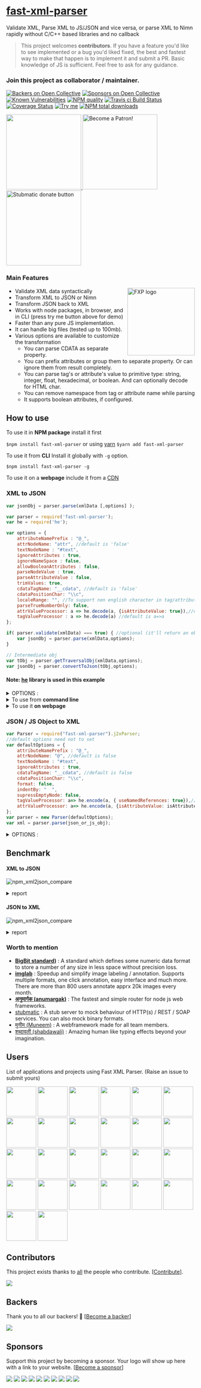# [fast-xml-parser](https://www.npmjs.com/package/fast-xml-parser)
Validate XML, Parse XML to JS/JSON and vice versa, or parse XML to Nimn rapidly without C/C++ based libraries and no callback

> This project welcomes **contributors**. If you have a feature you'd like to see implemented or a bug you'd liked fixed, the best and fastest way to make that happen is to implement it and submit a PR. Basic knowledge of JS is sufficient. Feel free to ask for any guidance.

### Join this project as collaborator / maintainer.


[![Backers on Open Collective](https://opencollective.com/fast-xml-parser/backers/badge.svg)](#backers) [![Sponsors on Open Collective](https://opencollective.com/fast-xml-parser/sponsors/badge.svg)](#sponsors) [![Known Vulnerabilities](https://snyk.io/test/github/naturalintelligence/fast-xml-parser/badge.svg)](https://snyk.io/test/github/naturalintelligence/fast-xml-parser)
[![NPM quality][quality-image]][quality-url]
[![Travis ci Build Status](https://travis-ci.org/NaturalIntelligence/fast-xml-parser.svg?branch=master)](https://travis-ci.org/NaturalIntelligence/fast-xml-parser)
[![Coverage Status](https://coveralls.io/repos/github/NaturalIntelligence/fast-xml-parser/badge.svg?branch=master)](https://coveralls.io/github/NaturalIntelligence/fast-xml-parser?branch=master)
[<img src="https://img.shields.io/badge/Try-me-blue.svg?colorA=FFA500&colorB=0000FF" alt="Try me"/>](https://naturalintelligence.github.io/fast-xml-parser/)
[![NPM total downloads](https://img.shields.io/npm/dt/fast-xml-parser.svg)](https://npm.im/fast-xml-parser)

[quality-image]: http://npm.packagequality.com/shield/fast-xml-parser.svg?style=flat-square
[quality-url]: http://packagequality.com/#?package=fast-xml-parser

<a href="https://opencollective.com/fast-xml-parser/donate" target="_blank">
  <img src="https://opencollective.com/fast-xml-parser/donate/button@2x.png?color=blue" width=200 />
</a>
<a href="https://www.patreon.com/bePatron?u=9531404" data-patreon-widget-type="become-patron-button"><img src="https://c5.patreon.com/external/logo/become_a_patron_button.png" alt="Become a Patron!" width="200" /></a>
<a href="https://www.paypal.me/amitguptagwl"> <img src="https://funcards.github.io/match-it/static/img/support_paypal.svg" alt="Stubmatic donate button" width="200"/></a>

### Main Features

<img align="right" src="static/img/fxp_logo.png" width="180px" alt="FXP logo"/>

* Validate XML data syntactically
* Transform XML to JSON or Nimn
* Transform JSON back to XML
* Works with node packages, in browser, and in CLI (press try me button above for demo)
* Faster than any pure JS implementation.
* It can handle big files (tested up to 100mb).
* Various options are available to customize the transformation
    * You can parse CDATA as separate property.
    * You can prefix attributes or group them to separate property. Or can ignore them from result completely.
    * You can parse tag's or attribute's value to primitive type: string, integer, float, hexadecimal, or boolean. And can optionally decode for HTML char.
    * You can remove namespace from tag or attribute name while parsing
    * It supports boolean attributes, if configured.



## How to use

To use it in **NPM package**  install it first

`$npm install fast-xml-parser` or using [yarn](https://yarnpkg.com/) `$yarn add fast-xml-parser`

To use it from **CLI** Install it globally with `-g` option.

`$npm install fast-xml-parser -g`

To use it on a **webpage** include it from a [CDN](https://cdnjs.com/libraries/fast-xml-parser)

### XML to JSON


```js
var jsonObj = parser.parse(xmlData [,options] );
```

```js
var parser = require('fast-xml-parser');
var he = require('he');

var options = {
    attributeNamePrefix : "@_",
    attrNodeName: "attr", //default is 'false'
    textNodeName : "#text",
    ignoreAttributes : true,
    ignoreNameSpace : false,
    allowBooleanAttributes : false,
    parseNodeValue : true,
    parseAttributeValue : false,
    trimValues: true,
    cdataTagName: "__cdata", //default is 'false'
    cdataPositionChar: "\\c",
    localeRange: "", //To support non english character in tag/attribute values.
    parseTrueNumberOnly: false,
    attrValueProcessor: a => he.decode(a, {isAttributeValue: true}),//default is a=>a
    tagValueProcessor : a => he.decode(a) //default is a=>a
};

if( parser.validate(xmlData) === true) { //optional (it'll return an object in case it's not valid)
    var jsonObj = parser.parse(xmlData,options);
}

// Intermediate obj
var tObj = parser.getTraversalObj(xmlData,options);
var jsonObj = parser.convertToJson(tObj,options);

```
#### Note: [he](https://www.npmjs.com/package/he) library is used in this example

<details>
	<summary>OPTIONS :</summary>

* **attributeNamePrefix** : prepend given string to attribute name for identification
* **attrNodeName**: (Valid name) Group all the attributes as properties of given name.
* **ignoreAttributes** : Ignore attributes to be parsed.
* **ignoreNameSpace** : Remove namespace string from tag and attribute names.
* **allowBooleanAttributes** : a tag can have attributes without any value
* **parseNodeValue** : Parse the value of text node to float, integer, or boolean.
* **parseAttributeValue** : Parse the value of an attribute to float, integer, or boolean.
* **trimValues** : trim string values of an attribute or node
* **decodeHTMLchar** : This options has been removed from 3.3.4. Instead, use tagValueProcessor, and attrValueProcessor. See above example.
* **cdataTagName** : If specified, parser parse CDATA as nested tag instead of adding it's value to parent tag.
* **cdataPositionChar** : It'll help to covert JSON back to XML without losing CDATA position.
* **localeRange**: Parser will accept non-English character in tag or attribute name. Check #87 for more detail. Eg `localeRange: "a-zA-Zа-яёА-ЯЁ"`
* **parseTrueNumberOnly**: if true then values like "+123", or "0123" will not be parsed as number.
* **tagValueProcessor** : Process tag value during transformation. Like HTML decoding, word capitalization, etc. Applicable in case of string only.
* **attrValueProcessor** : Process attribute value during transformation. Like HTML decoding, word capitalization, etc. Applicable in case of string only.

</details>

<details>
	<summary>To use from <b>command line</b></summary>

```bash
$xml2js [-ns|-a|-c|-v|-V] <filename> [-o outputfile.json]
$cat xmlfile.xml | xml2js [-ns|-a|-c|-v|-V] [-o outputfile.json]
```

* -ns : To include namespaces (by default ignored)
* -a : To ignore attributes
* -c : To ignore value conversion (i.e. "-3" will not be converted to number -3)
* -v : validate before parsing
* -V : only validate
</details>


<details>
	<summary>To use it <b>on webpage</b></summary>

```js
var result = parser.validate(xmlData);
if (result !== true) console.log(result.err);
var jsonObj = parser.parse(xmlData);
```
</details>

### JSON / JS Object to XML

```js
var Parser = require("fast-xml-parser").j2xParser;
//default options need not to set
var defaultOptions = {
    attributeNamePrefix : "@_",
    attrNodeName: "@", //default is false
    textNodeName : "#text",
    ignoreAttributes : true,
    cdataTagName: "__cdata", //default is false
    cdataPositionChar: "\\c",
    format: false,
    indentBy: "  ",
    supressEmptyNode: false,
    tagValueProcessor: a=> he.encode(a, { useNamedReferences: true}),// default is a=>a
    attrValueProcessor: a=> he.encode(a, {isAttributeValue: isAttribute, useNamedReferences: true})// default is a=>a
};
var parser = new Parser(defaultOptions);
var xml = parser.parse(json_or_js_obj);
```

<details>
	<summary>OPTIONS :</summary>

With the correct options, you can get the almost original XML without losing any information.

* **attributeNamePrefix** : Identify attributes with this prefix otherwise treat them as a tag.
* **attrNodeName**: Identify attributes when they are grouped under single property.
* **ignoreAttributes** : Don't check for attributes. Treats everything as tag.
* **encodeHTMLchar** : This option has been removed from 3.3.4. Use tagValueProcessor, and attrValueProcessor instead. See above example.
* **cdataTagName** : If specified, parse matching tag as CDATA
* **cdataPositionChar** : Identify the position where CDATA tag should be placed. If it is blank then CDATA will be added in the last of tag's value.
* **format** : If set to true, then format the XML output.
* **indentBy** : indent by this char `when` format is set to `true`
* **supressEmptyNode** : If set to `true`, tags with no value (text or nested tags) are written as self closing tags.
* **tagValueProcessor** : Process tag value during transformation. Like HTML encoding, word capitalization, etc. Applicable in case of string only.
* **attrValueProcessor** : Process attribute value during transformation. Like HTML encoding, word capitalization, etc. Applicable in case of string only.
</details>

## Benchmark

#### XML to JSON

![npm_xml2json_compare](static/img/fxpv3-vs-xml2jsv0419_chart.png)

<details>
	<summary>report</summary>

| file size | fxp 3.0 validator (rps) | fxp 3.0 parser (rps) | xml2js 0.4.19 (rps) |
| ---------- | ----------------------- | ------------------- | ------------------- |
| 1.5k | 16581.06758 | 14032.09323 | 4615.930805 |
| 1.5m | 14918.47793 | 13.23366098 | 5.90682005 |
| 13m | 1.834479235 | 1.135582008 | -1 |
| 1.3k with CDATA | 30583.35319 | 43160.52342 | 8398.556349 |
| 1.3m with CDATA | 27.29266471 | 52.68877009 | 7.966000795 |
| 1.6k with cdata,prolog,doctype | 27690.26082 | 41433.98547 | 7872.399268 |
| 98m | 0.08473858148 | 0.2600104004 | -1 |

* -1 indicates error or incorrect output.
</details>


#### JSON to XML

![npm_xml2json_compare](static/img/j2x.png)

<details>
	<summary>report</summary>

| file size | fxp 3.2 js to xml | xml2js 0.4.19 builder |
|------------|-----------------|-----------------|
| 1.3k | 160148.9801 | 10384.99401|
| 1.1m | 173.6374831 | 8.611884025|

</details>

### Worth to mention

- **[BigBit standard)](https://github.com/amitguptagwl/bigbit)** : A standard which defines some numeric data format to store a number of any size in less space without precision loss.
- **[imglab](https://github.com/NaturalIntelligence/imglab)** : Speedup and simplify image labeling / annotation. Supports multiple formats, one click annotation, easy interface and much more. There are more than 800 users annotate apprx 20k images every month.
- **[अनुमार्गक (anumargak)](https://github.com/NaturalIntelligence/anumargak)** : The fastest and simple router for node js web frameworks.
- [stubmatic](https://github.com/NaturalIntelligence/Stubmatic) : A stub server to mock behaviour of HTTP(s) / REST / SOAP services. You can also mock binary formats.
- [मुनीम (Muneem)](https://github.com/muneem4node/muneem) : A webframework made for all team members.
- [शब्दावली (shabdawali)](https://github.com/amitguptagwl/shabdawali) : Amazing human like typing effects beyond your imagination.


## Users
List of applications and projects using Fast XML Parser. (Raise an issue to submit yours)

<a href="https://github.com/NaturalIntelligence/imglab" title="imglab" ><img src="https://github.com/NaturalIntelligence/imglab/blob/master/img/imglab_logo.png?raw=true" width="80px" ></a>
<a href="https://github.com/NaturalIntelligence/Stubmatic" title="stubmatic" ><img src="https://camo.githubusercontent.com/ff711425dc2286cd215637b7114eb43e571f001d/68747470733a2f2f6e61747572616c696e74656c6c6967656e63652e6769746875622e696f2f537475626d617469632f696d672f737475626d617469635f6c6f676f2e706e673f7261773d74727565" width="80px" ></a>
<a href="https://github.com/muneem4node/muneem" title="Muneem" ><img src="https://github.com/muneem4node/muneem/raw/master/static/muneem.png?raw=true" width="80px" ></a>
<a href="https://github.com/badges/shields" title="shields" ><img src="https://avatars2.githubusercontent.com/u/6254238" width="80px" ></a>
<a href="https://github.com/renovatebot/renovate" title="renovate" ><img src="https://avatars1.githubusercontent.com/u/38656520" width="80px" ></a>
<a href="https://github.com/camunda" title="camunda BPM" > <img src="https://avatars3.githubusercontent.com/u/2443838" width="80px" ></a>
<a href="https://github.com/AnyChart" title="AnyChart" > <img src="https://avatars0.githubusercontent.com/u/703373" width="80px" ></a>
<a href="https://github.com/magda-io" title="magda-io" > <img src="https://avatars0.githubusercontent.com/u/40348684" width="80px" ></a>
<a href="https://github.com/geistinteractive" title="Geist Interactive" > <img src="https://avatars0.githubusercontent.com/u/11617965" width="80px" ></a>
<a href="https://www.tourstream.eu/" title="tourstream" > <img src="https://avatars1.githubusercontent.com/u/23242088" width="80px" ></a>
<a href="https://www.atomist.com/" title="Atomist" > <img src="https://avatars3.githubusercontent.com/u/19392" width="80px" ></a>
<a href="http://www.opuscapita.com/" title="OpusCapita" > <img src="https://avatars1.githubusercontent.com/u/23256480" width="80px" ></a>
<a href="https://nevatrip.ru/" title="nevatrip" > <img src="https://avatars2.githubusercontent.com/u/35730984" width="80px" ></a>
<a href="http://eosnavigator.com/" title="nevatrip" > <img src="https://avatars1.githubusercontent.com/u/40260563" width="80px" ></a>
<a href="http://pds.nasa.gov/" title="NASA-PDS" > <img src="https://avatars2.githubusercontent.com/u/26313833" width="80px" ></a>
<a href="http://qgis.org/" title="QGIS" > <img src="https://avatars2.githubusercontent.com/u/483444" width="80px" ></a>
<a href="http://www.craft.ai/" title="craft ai" > <img src="https://avatars1.githubusercontent.com/u/12046764" width="80px" ></a>
<a href="http://brownspace.org/" title="Brown Space Engineering" > <img src="https://avatars2.githubusercontent.com/u/5504507" width="80px" ></a>
<a href="http://www.appcelerator.com/" title="Team Appcelerator" > <img src="https://avatars1.githubusercontent.com/u/82188" width="80px" ></a>
<a href="http://orange-opensource.github.io/" title="Open Source by Orange" > <img src="https://avatars3.githubusercontent.com/u/1506386" width="80px" ></a>
<a href="http://www.ybrain.com/" title="YBRAIN Inc." > <img src="https://avatars2.githubusercontent.com/u/38232440" width="80px" ></a>
<a href="http://99bitcoins.com/" title="99 bitcoins" > <img src="https://avatars0.githubusercontent.com/u/9527779" width="80px" ></a>
<a href="https://www.ft.com/" title="Financial Times" > <img src="https://avatars2.githubusercontent.com/u/3502508" width="80px" ></a>
<a href="https://opendatakit.org" title="Open Data Kit" > <img src="https://avatars0.githubusercontent.com/u/6222985" width="80px" ></a>
<a href="https://ridibooks.com" title="RIDI Books" > <img src="https://avatars1.githubusercontent.com/u/24955411" width="80px" ></a>
<a href="http://signalk.org" title="Signal K" > <img src="https://avatars1.githubusercontent.com/u/7126740" width="80px" ></a>





## Contributors

This project exists thanks to [all](graphs/contributors) the people who contribute. [[Contribute](CONTRIBUTING.md)].
<!-- <a href="graphs/contributors"><img src="https://opencollective.com/fast-xml-parser/contributors.svg?width=890&button=false" /></a> -->
<!--
### Lead Maintainers
![Amit Gupta](https://avatars1.githubusercontent.com/u/7692328?s=100&v=4)
[![Vohmyanin Sergey Vasilevich](https://avatars3.githubusercontent.com/u/783335?s=100&v=4)](https://github.com/Delagen)

### All Contributors -->
<a href="graphs/contributors"><img src="https://opencollective.com/fast-xml-parser/contributors.svg?width=890&button=false" /></a>

## Backers

Thank you to all our backers! 🙏 [[Become a backer](https://opencollective.com/fast-xml-parser#backer)]

<a href="https://opencollective.com/fast-xml-parser#backers" target="_blank"><img src="https://opencollective.com/fast-xml-parser/backers.svg?width=890"></a>


## Sponsors

Support this project by becoming a sponsor. Your logo will show up here with a link to your website. [[Become a sponsor](https://opencollective.com/fast-xml-parser#sponsor)]

<a href="https://opencollective.com/fast-xml-parser/sponsor/0/website" target="_blank"><img src="https://opencollective.com/fast-xml-parser/sponsor/0/avatar.svg"></a>
<a href="https://opencollective.com/fast-xml-parser/sponsor/1/website" target="_blank"><img src="https://opencollective.com/fast-xml-parser/sponsor/1/avatar.svg"></a>
<a href="https://opencollective.com/fast-xml-parser/sponsor/2/website" target="_blank"><img src="https://opencollective.com/fast-xml-parser/sponsor/2/avatar.svg"></a>
<a href="https://opencollective.com/fast-xml-parser/sponsor/3/website" target="_blank"><img src="https://opencollective.com/fast-xml-parser/sponsor/3/avatar.svg"></a>
<a href="https://opencollective.com/fast-xml-parser/sponsor/4/website" target="_blank"><img src="https://opencollective.com/fast-xml-parser/sponsor/4/avatar.svg"></a>
<a href="https://opencollective.com/fast-xml-parser/sponsor/5/website" target="_blank"><img src="https://opencollective.com/fast-xml-parser/sponsor/5/avatar.svg"></a>
<a href="https://opencollective.com/fast-xml-parser/sponsor/6/website" target="_blank"><img src="https://opencollective.com/fast-xml-parser/sponsor/6/avatar.svg"></a>
<a href="https://opencollective.com/fast-xml-parser/sponsor/7/website" target="_blank"><img src="https://opencollective.com/fast-xml-parser/sponsor/7/avatar.svg"></a>
<a href="https://opencollective.com/fast-xml-parser/sponsor/8/website" target="_blank"><img src="https://opencollective.com/fast-xml-parser/sponsor/8/avatar.svg"></a>
<a href="https://opencollective.com/fast-xml-parser/sponsor/9/website" target="_blank"><img src="https://opencollective.com/fast-xml-parser/sponsor/9/avatar.svg"></a>
